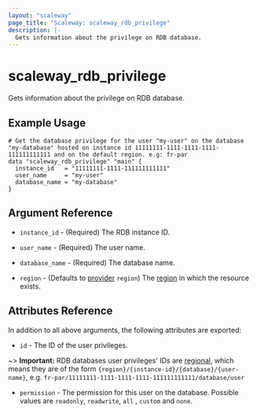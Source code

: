 ```yaml
---
layout: "scaleway"
page_title: "Scaleway: scaleway_rdb_privilege"
description: |-
  Gets information about the privilege on RDB database.
---
```


# scaleway_rdb_privilege

Gets information about the privilege on RDB database.

## Example Usage

```hcl
# Get the database privilege for the user "my-user" on the database "my-database" hosted on instance id 11111111-1111-1111-1111-111111111111 and on the default region. e.g: fr-par
data "scaleway_rdb_privilege" "main" {
  instance_id   = "11111111-1111-111111111111"
  user_name     = "my-user"
  database_name = "my-database"
}
```

## Argument Reference

- `instance_id` - (Required) The RDB instance ID.

- `user_name` - (Required) The user name.

- `database_name` - (Required) The database name.

- `region` - (Defaults to [provider](../index.md#arguments-reference) `region`) The [region](../guides/regions_and_zones.md#regions) in which the resource exists.

## Attributes Reference

In addition to all above arguments, the following attributes are exported:

- `id` - The ID of the user privileges.

~> **Important:** RDB databases user privileges' IDs are [regional](../guides/regions_and_zones.md#resource-ids), which means they are of the form `{region}/{instance-id}/{database}/{user-name}`, e.g. `fr-par/11111111-1111-1111-1111-111111111111/database/user`

- `permission` - The permission for this user on the database. Possible values are `readonly`, `readwrite`, `all`
  , `custom` and `none`.
